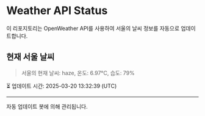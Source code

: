
# Weather API Status

이 리포지토리는 OpenWeather API를 사용하여 서울의 날씨 정보를 자동으로 업데이트합니다.

## 현재 서울 날씨
> 서울의 현재 날씨: haze, 온도: 6.97°C, 습도: 79%

⏳ 업데이트 시간: 2025-03-20 13:32:39 (UTC)

---
자동 업데이트 봇에 의해 관리됩니다.
